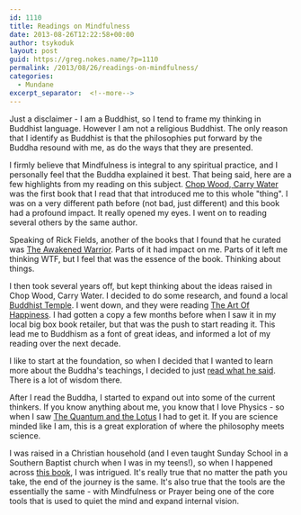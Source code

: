 ```yaml
---
id: 1110
title: Readings on Mindfulness
date: 2013-08-26T12:22:58+00:00
author: tsykoduk
layout: post
guid: https://greg.nokes.name/?p=1110
permalink: /2013/08/26/readings-on-mindfulness/
categories:
  - Mundane
excerpt_separator:  <!--more-->
---
```

Just a disclaimer - I am a Buddhist, so I tend to frame my thinking in Buddhist language. However I am not a religious Buddhist. The only reason that I identify as Buddhist is that the philosophies put forward by the Buddha resound with me, as do the ways that they are presented.

<!--more-->

I firmly believe that Mindfulness is integral to any spiritual practice, and I personally feel that the Buddha explained it best.
That being said, here are a few highlights from my reading on this subject.
<a href="https://www.amazon.com/Chop-Wood-Carry-Water-Fulfillment/dp/0874772095/ref=sr_1_1?ie=UTF8&amp;qid=1377531250&amp;sr=8-1&amp;keywords=carry+water+chop+wood">Chop Wood, Carry Water</a> was the first book that I read that that introduced me to this whole "thing". I was on a very different path before (not bad, just different) and this book had a profound impact. It really opened my eyes. I went on to reading several others by the same author.

Speaking of Rick Fields, another of the books that I found that he curated was <a href="https://www.amazon.com/The-Awakened-Warrior-Compassion-Consciousness/dp/0874777755">The Awakened Warrior</a>. Parts of it had impact on me. Parts of it left me thinking WTF, but I feel that was the essence of the book. Thinking about things.

I then took several years off, but kept thinking about the ideas raised in Chop Wood, Carry Water. I decided to do some research, and found a local<a href="https://www.spokanebuddhisttemple.org"> Buddhist Temple</a>. I went down, and they were reading <a href="https://www.amazon.com/The-Happiness-10th-Anniversary-Edition/dp/1594488894">The Art Of Happiness</a>. I had gotten a copy a few months before when I saw it in my local big box book retailer, but that was the push to start reading it. This lead me to Buddhism as a font of great ideas, and informed a lot of my reading over the next decade.

I like to start at the foundation, so when I decided that I wanted to learn more about the Buddha's teachings, I decided to just <a href="https://www.amazon.com/Buddhas-Words-Anthology-Discourses-Teachings/dp/0861714911">read what he said</a>. There is a lot of wisdom there.

After I read the Buddha, I started to expand out into some of the current thinkers. If you know anything about me, you know that I love Physics - so when I saw <a href="https://www.amazon.com/The-Quantum-Lotus-Frontiers-Buddhism/dp/1400080797">The Quantum and the Lotus</a> I had to get it. If you are science minded like I am, this is a great exploration of where the philosophy meets science.

I was raised in a Christian household (and I even taught Sunday School in a Southern Baptist church when I was in my teens!), so when I happened across <a href="https://www.amazon.com/Going-Home-Jesus-Buddha-Brothers/dp/1573228303/ref=sr_1_2?ie=UTF8&amp;qid=1377531210&amp;sr=8-2&amp;keywords=jesus+and+the+buddha">this book</a>, I was intrigued. It's really true that no matter the path you take, the end of the journey is the same. It's also true that the tools are the essentially the same - with Mindfulness or Prayer being one of the core tools that is used to quiet the mind and expand internal vision.